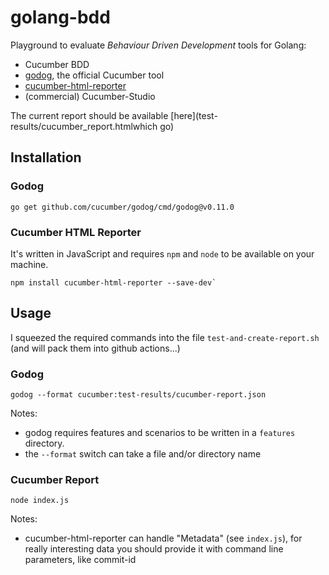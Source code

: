 # golang-bdd

Playground to evaluate _Behaviour Driven Development_ tools for Golang:

* Cucumber BDD
* [godog](https://github.com/cucumber/godog), the official Cucumber tool
* [cucumber-html-reporter](https://www.npmjs.com/package/cucumber-html-reporter)
* (commercial) Cucumber-Studio

The current report should be available [here](test-results/cucumber_report.htmlwhich go)

## Installation

### Godog
 
````shell
go get github.com/cucumber/godog/cmd/godog@v0.11.0
````
### Cucumber HTML Reporter

It's written in JavaScript and requires `npm` and `node` to be available on your machine.

```shell
npm install cucumber-html-reporter --save-dev`
```

## Usage

I squeezed the required commands into the file `test-and-create-report.sh`
(and will pack them into github actions...)


### Godog

```shell
godog --format cucumber:test-results/cucumber-report.json
```

Notes: 

* godog requires features and scenarios to be written in a `features` directory.
* the `--format` switch can take a file and/or directory name


### Cucumber Report

```shell
node index.js
```

Notes:

* cucumber-html-reporter can handle "Metadata" (see `index.js`), for really interesting data
you should provide it with command line parameters, like commit-id
  

